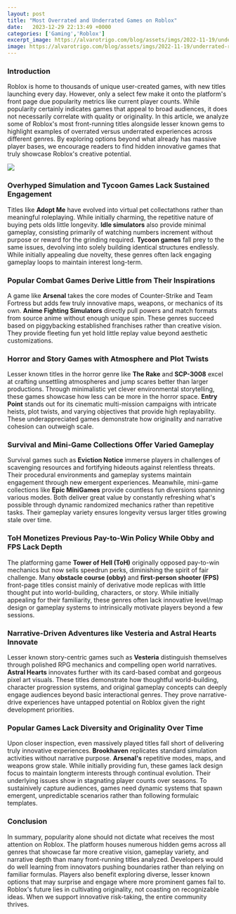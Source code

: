 ```yaml
---
layout: post
title: "Most Overrated and Underrated Games on Roblox"
date:   2023-12-29 22:13:49 +0000
categories: ['Gaming','Roblox']
excerpt_image: https://alvarotrigo.com/blog/assets/imgs/2022-11-19/underrated-roblox-game-adventure-story.jpeg
image: https://alvarotrigo.com/blog/assets/imgs/2022-11-19/underrated-roblox-game-adventure-story.jpeg
---
```


### Introduction 
Roblox is home to thousands of unique user-created games, with new titles launching every day. However, only a select few make it onto the platform's front page due popularity metrics like current player counts. While popularity certainly indicates games that appeal to broad audiences, it does not necessarily correlate with quality or originality. In this article, we analyze some of Roblox's most front-running titles alongside lesser known gems to highlight examples of overrated versus underrated experiences across different genres. By exploring options beyond what already has massive player bases, we encourage readers to find hidden innovative games that truly showcase Roblox's creative potential.

![](https://alvarotrigo.com/blog/assets/imgs/2022-11-19/underrated-roblox-game-adventure-story.jpeg)
### **Overhyped Simulation and Tycoon Games Lack Sustained Engagement** 
Titles like **Adopt Me** have evolved into virtual pet collectathons rather than meaningful roleplaying. While initially charming, the repetitive nature of buying pets olds little longevity. **Idle simulators** also provide minimal gameplay, consisting primarily of watching numbers increment without purpose or reward for the grinding required. **Tycoon games** fall prey to the same issues, devolving into solely building identical structures endlessly. While initially appealing due novelty, these genres often lack engaging gameplay loops to maintain interest long-term.
### **Popular Combat Games Derive Little from Their Inspirations**
A game like **Arsenal** takes the core modes of Counter-Strike and Team Fortress but adds few truly innovative maps, weapons, or mechanics of its own. **Anime Fighting Simulators** directly pull powers and match formats from source anime without enough unique spin. These genres succeed based on piggybacking established franchises rather than creative vision. They provide fleeting fun yet hold little replay value beyond aesthetic customizations.
### **Horror and Story Games with Atmosphere and Plot Twists**  
Lesser known titles in the horror genre like **The Rake** and **SCP-3008** excel at crafting unsettling atmospheres and jump scares better than larger productions. Through minimalistic yet clever environmental storytelling, these games showcase how less can be more in the horror space. **Entry Point** stands out for its cinematic multi-mission campaigns with intricate heists, plot twists, and varying objectives that provide high replayability. These underappreciated games demonstrate how originality and narrative cohesion can outweigh scale.
### **Survival and Mini-Game Collections Offer Varied Gameplay**
Survival games such as **Eviction Notice** immerse players in challenges of scavenging resources and fortifying hideouts against relentless threats. Their procedural environments and gameplay systems maintain engagement through new emergent experiences. Meanwhile, mini-game collections like **Epic MiniGames** provide countless fun diversions spanning various modes. Both deliver great value by constantly refreshing what's possible through dynamic randomized mechanics rather than repetitive tasks. Their gameplay variety ensures longevity versus larger titles growing stale over time.
### **ToH Monetizes Previous Pay-to-Win Policy While Obby and FPS Lack Depth**  
The platforming game **Tower of Hell (ToH)** originally opposed pay-to-win mechanics but now sells speedrun perks, diminishing the spirit of fair challenge. Many **obstacle course (obby)** and **first-person shooter (FPS)** front-page titles consist mainly of derivative mode replicas with little thought put into world-building, characters, or story. While initially appealing for their familiarity, these genres often lack innovative level/map design or gameplay systems to intrinsically motivate players beyond a few sessions. 
### **Narrative-Driven Adventures like Vesteria and Astral Hearts Innovate**
Lesser known story-centric games such as **Vesteria** distinguish themselves through polished RPG mechanics and compelling open world narratives. **Astral Hearts** innovates further with its card-based combat and gorgeous pixel art visuals. These titles demonstrate how thoughtful world-building, character progression systems, and original gameplay concepts can deeply engage audiences beyond basic interactional genres. They prove narrative-drive experiences have untapped potential on Roblox given the right development priorities.
### **Popular Games Lack Diversity and Originality Over Time**  
Upon closer inspection, even massively played titles fall short of delivering truly innovative experiences. **Brookhaven** replicates standard simulation activities without narrative purpose. **Arsenal's** repetitive modes, maps, and weapons grow stale. While initially providing fun, these games lack design focus to maintain longterm interests through continual evolution. Their underlying issues show in stagnating player counts over seasons. To sustainively capture audiences, games need dynamic systems that spawn emergent, unpredictable scenarios rather than following formulaic templates.
### **Conclusion**
In summary, popularity alone should not dictate what receives the most attention on Roblox. The platform houses numerous hidden gems across all genres that showcase far more creative vision, gameplay variety, and narrative depth than many front-running titles analyzed. Developers would do well learning from innovators pushing boundaries rather than relying on familiar formulas. Players also benefit exploring diverse, lesser known options that may surprise and engage where more prominent games fail to. Roblox's future lies in cultivating originality, not coasting on recognizable ideas. When we support innovative risk-taking, the entire community thrives.